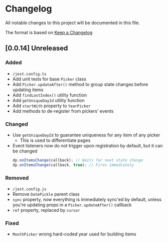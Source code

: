 # Changelog

All notable changes to this project will be documented in this file.

The format is based on [Keep a Changelog](https://keepachangelog.com/en/1.0.0/)

## [0.0.14] Unreleased

### Added
- `/jest.config.ts`
- Add unit tests for base `Picker` class
- Add `Picker.updateAfter()` method to group state changes before updating items
- Add `findLastIndex()` utility function
- Add `getUniqueDayId` utility function
- Add `startWith` property to `YearPicker`
- Add methods to de-register from pickers' events

### Changed
- Use `getUniqueDayId` to guarantee uniqueness for any item of any picker
  - This is used to differentiate pages
- Event listeners now do not trigger upon registration by default, but it can be changed
  ```ts
  dp.onItemsChange(callback); // Waits for next state change
  dp.onItemsChange(callback, true); // Fires immediately
  ```

### Removed
- `/jest.config.js`
- Remove `DatePickle` parent class
- `sync` property, now everything is immediately sync'ed by default, unless you're updating props in a `Picker.updateAfter()` callback
- `ref` property, replaced by `cursor`

### Fixed
- `MonthPicker` wrong hard-coded year used for building items
